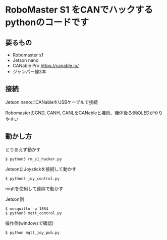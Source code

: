 # RoboMaster S1 をCANでハックするpythonのコードです

## 要るもの

- Robomaster s1
- Jetson nano
- CANable Pro https://canable.io/
- ジャンパー線3本

## 接続

Jetson nanoにCANableをUSBケーブルで接続

RobomasterのGND, CANH, CANLをCANableと接続、機体後ろ側のLEDがやりやすい

## 動かし方

とりあえず動かす

```
$ python3 rm_s1_hacker.py
```

JetsonにJoystickを接続して動かす

```
$ python3 joy_control.py
```

mqttを使用して遠隔で動かす

Jetson側

```
$ mosquitto -p 1884
$ python3 mqtt_control.py
```

操作側(windowsで確認)

```
$ python mqtt_joy_pub.py
```